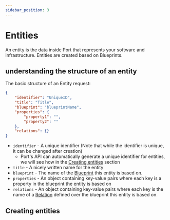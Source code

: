 ```yaml
---
sidebar_position: 3
---
```


# Entities

An entity is the data inside Port that represents your software and infrastructure. Entities are created based on Blueprints.

## understanding the structure of an entity

The basic structure of an Entity request:

```json
{
    "identifier": "UniqueID",
    "title": "Title",
    "blueprint": "blueprintName",
    "properties": {
        "property1": "",
        "property2": ""
    },
    "relations": {}
}
```

- `identifier` - A unique identifier (Note that while the identifier is unique, it can be changed after creation)
  - Port's API can automatically generate a unique identifier for entities, we will see how in the [Creating entities](#creating-entities) section
- `title` - A nicely written name for the entity
- `blueprint` - The name of the [Blueprint](blueprints) this entity is based on.
- `properties` - An object containing key-value pairs where each key is a property in the blueprint the entity is based on
- `relations` - An object containing key-value pairs where each key is the name of a [Relation](relations) defined over the blueprint this entity is based on.

## Creating entities
